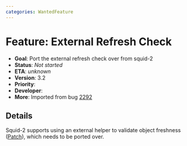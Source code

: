 ```yaml
---
categories: WantedFeature
---
```

# Feature: External Refresh Check

- **Goal**: Port the external refresh check over from squid-2
- **Status**: *Not started*
- **ETA**: *unknown*
- **Version**: 3.2
- **Priority**:
- **Developer**:
- **More**: Imported from bug
    [2292](https://bugs.squid-cache.org/show_bug.cgi?id=2292)

## Details

Squid-2 supports using an external helper to validate object freshness
([Patch](http://www.squid-cache.org/Versions/v2/2.7/changesets/11758.patch)),
which needs to be ported over.
